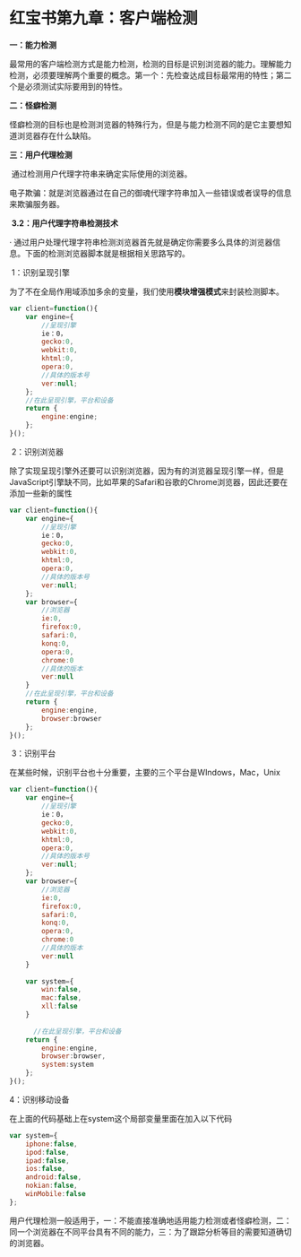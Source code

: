 # 红宝书第九章：客户端检测

**一：能力检测**

​		最常用的客户端检测方式是能力检测，检测的目标是识别浏览器的能力。理解能力检测，必须要理解两个重要的概念。第一个：先检查达成目标最常用的特性；第二个是必须测试实际要用到的特性。

**二：怪癖检测**

​		怪癖检测的目标也是检测浏览器的特殊行为，但是与能力检测不同的是它主要想知道浏览器存在什么缺陷。

**三：用户代理检测**

​		通过检测用户代理字符串来确定实际使用的浏览器。

​		电子欺骗：就是浏览器通过在自己的御魂代理字符串加入一些错误或者误导的信息来欺骗服务器。

​	**3.2：用户代理字符串检测技术**

·		通过用户处理代理字符串检测浏览器首先就是确定你需要多么具体的浏览器信息。下面的检测浏览器脚本就是根据相关思路写的。

​		1：识别呈现引擎

​	为了不在全局作用域添加多余的变量，我们使用**模块增强模式**来封装检测脚本。

```javascript
var client=function(){
	var engine={
        //呈现引擎
        ie：0，
        gecko:0,
        webkit:0,
        khtml:0,
        opera:0,
        //具体的版本号
        ver:null;
    };
    //在此呈现引擎，平台和设备
    return {
        engine:engine;
    };
}();
```

​		2：识别浏览器

除了实现呈现引擎外还要可以识别浏览器，因为有的浏览器呈现引擎一样，但是JavaScript引擎缺不同，比如苹果的Safari和谷歌的Chrome浏览器，因此还要在添加一些新的属性

```javascript
var client=function(){
	var engine={
        //呈现引擎
        ie：0，
        gecko:0,
        webkit:0,
        khtml:0,
        opera:0,
        //具体的版本号
        ver:null;
    };
    var browser={
        //浏览器
        ie:0,
        firefox:0,
        safari:0,
        konq:0,
        opera:0,
        chrome:0
        //具体的版本
        ver:null
    }
    //在此呈现引擎，平台和设备
    return {
        engine:engine,
        browser:browser
    };
}();
```

​		3：识别平台

​	在某些时候，识别平台也十分重要，主要的三个平台是WIndows，Mac，Unix

```javascript
var client=function(){
	var engine={
        //呈现引擎
        ie：0，
        gecko:0,
        webkit:0,
        khtml:0,
        opera:0,
        //具体的版本号
        ver:null;
    };
    var browser={
        //浏览器
        ie:0,
        firefox:0,
        safari:0,
        konq:0,
        opera:0,
        chrome:0
        //具体的版本
        ver:null
    }
  
    var system={
        win:false,
        mac:false,
        xll:false
    }
    
      //在此呈现引擎，平台和设备
    return {
        engine:engine,
        browser:browser,
        system:system
    };
}();
```

4：识别移动设备

在上面的代码基础上在system这个局部变量里面在加入以下代码

```javascript
var system={
    iphone:false,
    ipod:false,
    ipad:false,
    ios:false,
    android:false,
    nokian:false,
    winMobile:false
};
```

用户代理检测一般适用于，一：不能直接准确地适用能力检测或者怪癖检测，二：同一个浏览器在不同平台具有不同的能力，三：为了跟踪分析等目的需要知道确切的浏览器。